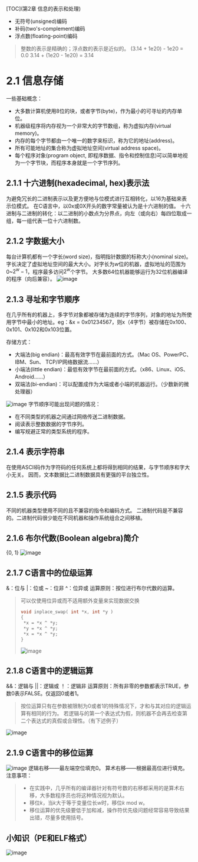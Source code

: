 [TOC](第2章 信息的表示和处理)

- 无符号(unsigned)编码
- 补码(two's-complement)编码
- 浮点数(floating-point)编码

> 整数的表示是精确的；浮点数的表示是近似的。
> (3.14 + 1e20) - 1e20 = 0.0
> 3.14 + (1e20 - 1e20) = 3.14

# 2.1 信息存储

一些基础概念：

- 大多数计算机使用8位的块，或者字节(byte)，作为最小的可寻址的内存单位。
- 机器级程序将内存视为一个非常大的字节数组，称为虚拟内存(virtual memory)。
- 内存的每个字节都由一个唯一的数字来标识，称为它的地址(address)。
- 所有可能地址的集合称为虚拟地址空间(virtual address space)。
- 每个程序对象(program object, 即程序数据、指令和控制信息)可以简单地视为一个字节块，而程序本身就是一个字节序列。

## 2.1.1 十六进制(hexadecimal, hex)表示法

为避免冗长的二进制表示以及更方便地与位模式进行互相转化，以16为基础来表示位模式。
在C语言中，以0x或0X开头的数字常量被认为是十六进制的值。
十六进制与二进制的转化：以二进制的小数点为分界点，向左（或向右）每四位取成一组，每一组代表一位十六进制数。

## 2.1.2 字数据大小

每台计算机都有一个字长(word size)，指明指针数据的标称大小(nominal size)。
字长决定了虚拟地址空间的最大大小。对字长为$w$位的机器，虚拟地址的范围为$0$~$2^w-1$，程序最多访问$2^w$个字节。
大多数64位机器能够运行为32位机器编译的程序（向后兼容）。
![image](https://img2022.cnblogs.com/blog/2975286/202209/2975286-20220910090305023-73976050.png)

## 2.1.3 寻址和字节顺序

在几乎所有的机器上，多字节对象都被存储为连续的字节序列，对象的地址为所使用字节中最小的地址。eg：&x = 0x01234567，则x（4字节）被存储在0x100、0x101、0x102和0x103位置。

存储方式：

- 大端法(big endian)：最高有效字节在最前面的方式。（Mac OS、PowerPC、IBM、Sun、 TCP/IP网络数据流……）
- 小端法(little endian)：最低有效字节在最前面的方式。（x86、Linux、iOS、Android……）
- 双端法(bi-endian)：可以配置成作为大端或者小端的机器运行。（少数新的微处理器）

![image](https://img2022.cnblogs.com/blog/2975286/202209/2975286-20220910090319525-783004885.png)
字节顺序可能出现问题的情况：

- 在不同类型的机器之间通过网络传送二进制数据。
- 阅读表示整数数据的字节序列。
- 编写规避正常的类型系统的程序。

## 2.1.4 表示字符串

在使用ASCII码作为字符码的任何系统上都将得到相同的结果，与字节顺序和字大小无关。
因而，文本数据比二进制数据具有更强的平台独立性。

## 2.1.5 表示代码

不同的机器类型使用不同的且不兼容的指令和编码方式。
二进制代码是不兼容的。二进制代码很少能在不同机器和操作系统组合之间移植。

## 2.1.6 布尔代数(Boolean algebra)简介

{0, 1}
![image](https://img2022.cnblogs.com/blog/2975286/202209/2975286-20220910090359756-1424575586.png)

## 2.1.7 C语言中的位级运算

&：位与
|：位或
~：位非
^：位异或
运算原则：按位进行布尔代数的运算。
> 可以仅使用位异或而不适用额外变量来实现数据交换
>
> ```c
> void inplace_swap( int *x, int *y )
> {
>  *x = *x ^ *y;
>  *y = *x ^ *y;
>  *x = *x ^ *y;
> }
> ```
>
> ![image](https://img2022.cnblogs.com/blog/2975286/202209/2975286-20220910090421714-1887002779.png)

## 2.1.8 C语言中的逻辑运算

&&：逻辑与
||：逻辑或
！：逻辑非
运算原则：所有非零的参数都表示TRUE，参数0表示FALSE。仅返回0或者1。
> 按位运算只有在参数被限制为0或者1的特殊情况下，才和与其对应的逻辑运算有相同的行为。
> 若逻辑与的第一个表达式为假，则机器不会再去检查第二个表达式的真假或合理性。（有下述例子）

![image](https://img2022.cnblogs.com/blog/2975286/202209/2975286-20220910090435129-1808045356.png)

## 2.1.9 C语言中的移位运算

![image](https://img2022.cnblogs.com/blog/2975286/202209/2975286-20220910090443682-1586503943.png)
逻辑右移——最左端空位填充0。
算术右移——根据最高位进行填充。
注意事项：
>
> - 在实践中，几乎所有的编译器针对有符号数的右移都采用的是算术右移，大多数程序员也将这种情况视为默认。
> - 移位$k$，当$k$大于等于变量位长$w$时，移位$k$ mod $w$。
> - 移位运算的优先级要低于加和减，操作符优先级问题经常容易导致结果出错，尽量多使用括号。
>
## 小知识（PE和ELF格式）

![image](https://img2022.cnblogs.com/blog/2975286/202209/2975286-20220910090459750-1243035411.png)
